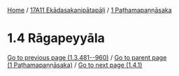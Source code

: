 
[Home](/) / [17A11 Ekādasakanipātapāḷi](../../17A11.md) / [1 Paṭhamapaṇṇāsaka](../1.md)

# 1.4 Rāgapeyyāla


[Go to previous page (1.3.481--960)](1.3/1.3.481--960.md) / [Go to parent page (1 Paṭhamapaṇṇāsaka)](../1.md) / [Go to next page (1.4.1)](1.4/1.4.1.md)


